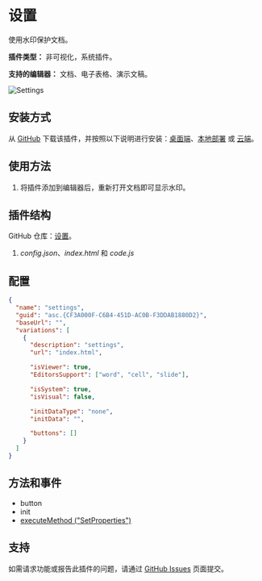 # 设置

使用水印保护文档。

**插件类型：** 非可视化，系统插件。

**支持的编辑器：** 文档、电子表格、演示文稿。

![Settings](/assets/images/plugins/gifs/settings.gif)

## 安装方式

从 [GitHub](https://github.com/ONLYOFFICE/sdkjs-plugins/tree/master/settings) 下载该插件，并按照以下说明进行安装：[桌面端](../../tutorials/installing/onlyoffice-desktop-editors.md)、[本地部署](../../tutorials/installing/onlyoffice-docs-on-premises.md) 或 [云端](../../tutorials/installing/onlyoffice-cloud.md)。

## 使用方法

1. 将插件添加到编辑器后，重新打开文档即可显示水印。

## 插件结构

GitHub 仓库：[设置](https://github.com/ONLYOFFICE/sdkjs-plugins/tree/master/settings)。

1. *config.json*、*index.html* 和 *code.js*

## 配置

``` json
{
  "name": "settings",
  "guid": "asc.{CF3A000F-C6B4-451D-AC0B-F3DDAB1880D2}",
  "baseUrl": "",
  "variations": [
    {
      "description": "settings",
      "url": "index.html",

      "isViewer": true,
      "EditorsSupport": ["word", "cell", "slide"],

      "isSystem": true,
      "isVisual": false,

      "initDataType": "none",
      "initData": "",

      "buttons": []
    }
  ]
}
```

## 方法和事件

- button
- init
- [executeMethod ("SetProperties")](../../interacting-with-editors/methods/text-document-api/Api/Methods/SetProperties.md)

## 支持

如需请求功能或报告此插件的问题，请通过 [GitHub Issues](https://github.com/ONLYOFFICE/onlyoffice.github.io/issues) 页面提交。
